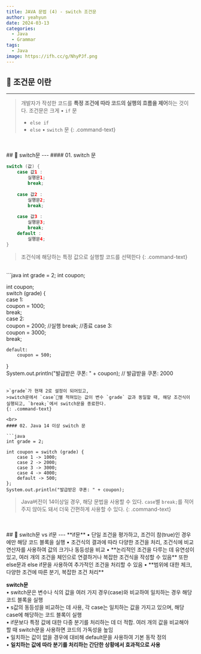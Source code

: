 ```yaml
---
title: JAVA 문법 (4) - switch 조건문
author: yeahyun
date: 2024-03-13
categories:
  - Java
  - Grammar
tags:
  - Java
image: https://ifh.cc/g/NhyPJf.png
---
```

## 🔎 조건문 이란
---

>개발자가 작성한 코드를 **특정 조건에 따라 코드의 실행의 흐름을 제어**하는 것이다. 조건문은 크게 
>• `if` 문
>	- `else if`
>	- `else` 
>• `switch` 문
{: .command-text}


<br>
<br>
## 🔎 switch문
---
#### 01. switch 문

```java
switch (값) {
	case 값1 : 
		실행문1;
		break;
		
	case 값2 : 
		실행문2;
		break;
		
	case 값3 : 
		실행문3;
		break;
	default :
		실행문4;
}
```

>조건식에 해당하는 특정 값으로 실행할 코드를 선택한다
{: .command-text}

<br>
```java
int grade = 2;
int coupon;
  
int coupon;  
switch (grade) {  
    case 1:  
        coupon = 1000;  
        break;  
    case 2:  
        coupon = 2000;  //실행
        break;  //종료
    case 3:  
        coupon = 3000;  
        break;  
  
    default:  
        coupon = 500;  
}  
System.out.println("발급받은 쿠폰: " + coupon);
// 발급받을 쿠폰: 2000
```

>`grade`가 현재 2로 설정이 되어있고,
>switch문에서 `case`별 적혀있는 값이 변수 `grade` 값과 동일할 때, 해당 조건식이 실행되고, `break;`에서 switch문을 종료한다.
{: .command-text}

<br>
#### 02. Java 14 이상 switch 문

```java
int grade = 2;  
  
int coupon = switch (grade) {  
    case 1 -> 1000;
    case 2 -> 2000;
    case 3 -> 3000;
    case 4 -> 4000;
    default -> 500;
};  
System.out.println("발급받은 쿠폰: " + coupon);
```

> Java버전이 14이상일 경우, 해당 문법을 사용할 수 있다.
> `case`별 `break;`를 적어주지 않아도 돼서 더욱 간편하게 사용할 수 있다.
{: .command-text}


<br>
<br>
## 🔎 switch문 vs if문
---
**if문**   
    • 단일 조건을 평가하고, 조건이 참(true)인 경우에만 해당 코드 블록을 실행   
    • 조건식의 결과에 따라 다양한 조건을 처리, 조건식에 비교 연산자를 사용하여 값의 크기나 동등성을 비교   
    • **논리적인 조건을 다루는 데 유연성이 있고, 여러 개의 조건을 체인으로 연결하거나 복잡한 조건식을 작성할 수 있음** 또한 else문과 else if문을 사용하여 추가적인 조건을 처리할 수 있음   
    • **범위에 대한 체크, 다양한 조건에 따른 분기, 복잡한 조건 처리** 
     
**switch문**   
    • switch문은 변수나 식의 값을 여러 가지 경우(case)와 비교하여 일치하는 경우 해당 코드 블록을 실행   
    • s값의 동등성을 비교하는 데 사용, 각 case는 일치하는 값을 가지고 있으며, 해당 case에 해당하는 코드 블록이 실행   
    • if문보다 특정 값에 대한 다중 분기를 처리하는 데 더 적합. 여러 개의 값을 비교해야 할 때 switch문을 사용하면 코드의 가독성을 높임   
    • 일치하는 값이 없을 경우에 대비해 default문을 사용하여 기본 동작 정의   
    • **일치하는 값에 따라 분기를 처리하는 간단한 상황에서 효과적으로 사용**